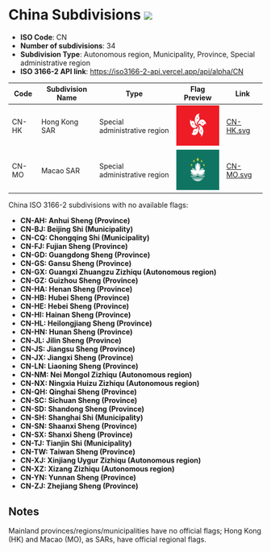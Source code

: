 # China Subdivisions ![](https://flagcdn.com/h40/cn.png)

- **ISO Code**: CN
- **Number of subdivisions**: 34
- **Subdivision Type**: Autonomous region, Municipality, Province, Special administrative region
- **ISO 3166-2 API link**: https://iso3166-2-api.vercel.app/api/alpha/CN

| Code  | Subdivision Name         | Type | Flag Preview | Link |
|-------|--------------------------|--------------| -------------- |----------|
| CN-HK | Hong Kong SAR | Special administrative region | <img src='https://raw.githubusercontent.com/amckenna41/iso3166-flags/main/iso3166-2-flags/CN/CN-HK.svg' height='80'> | [CN-HK.svg](https://raw.githubusercontent.com/amckenna41/iso3166-flags/main/iso3166-2-flags/CN/CN-HK.svg) |
| CN-MO | Macao SAR | Special administrative region | <img src='https://raw.githubusercontent.com/amckenna41/iso3166-flags/main/iso3166-2-flags/CN/CN-MO.svg' height='80'> | [CN-MO.svg](https://raw.githubusercontent.com/amckenna41/iso3166-flags/main/iso3166-2-flags/CN/CN-MO.svg) |

China ISO 3166-2 subdivisions with no available flags:

* **CN-AH: Anhui Sheng (Province)**
* **CN-BJ: Beijing Shi (Municipality)**
* **CN-CQ: Chongqing Shi (Municipality)**
* **CN-FJ: Fujian Sheng (Province)**
* **CN-GD: Guangdong Sheng (Province)**
* **CN-GS: Gansu Sheng (Province)**
* **CN-GX: Guangxi Zhuangzu Zizhiqu (Autonomous region)**
* **CN-GZ: Guizhou Sheng (Province)**
* **CN-HA: Henan Sheng (Province)**
* **CN-HB: Hubei Sheng (Province)**
* **CN-HE: Hebei Sheng (Province)**
* **CN-HI: Hainan Sheng (Province)**
* **CN-HL: Heilongjiang Sheng (Province)**
* **CN-HN: Hunan Sheng (Province)**
* **CN-JL: Jilin Sheng (Province)**
* **CN-JS: Jiangsu Sheng (Province)**
* **CN-JX: Jiangxi Sheng (Province)**
* **CN-LN: Liaoning Sheng (Province)**
* **CN-NM: Nei Mongol Zizhiqu (Autonomous region)**
* **CN-NX: Ningxia Huizu Zizhiqu (Autonomous region)**
* **CN-QH: Qinghai Sheng (Province)**
* **CN-SC: Sichuan Sheng (Province)**
* **CN-SD: Shandong Sheng (Province)**
* **CN-SH: Shanghai Shi (Municipality)**
* **CN-SN: Shaanxi Sheng (Province)**
* **CN-SX: Shanxi Sheng (Province)**
* **CN-TJ: Tianjin Shi (Municipality)**
* **CN-TW: Taiwan Sheng (Province)**
* **CN-XJ: Xinjiang Uygur Zizhiqu (Autonomous region)**
* **CN-XZ: Xizang Zizhiqu (Autonomous region)**
* **CN-YN: Yunnan Sheng (Province)**
* **CN-ZJ: Zhejiang Sheng (Province)**

## Notes
Mainland provinces/regions/municipalities have no official flags; Hong Kong (HK) and Macao (MO), as SARs, have official regional flags.